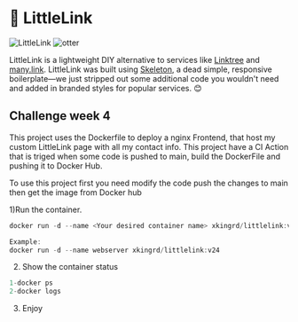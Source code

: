 # 🔗 LittleLink

![LittleLink](https://cdn.cottle.cloud/littlelink/social-circle.png) ![otter](https://i.ibb.co/Tg40VHK/avatar.png)

LittleLink is a lightweight DIY alternative to services like [Linktree](https://linktr.ee)
and [many.link](https://many.link/). LittleLink was built using [Skeleton](http://getskeleton.com/), a dead simple,  responsive boilerplate—we just stripped out some additional code you wouldn't need and added in branded styles for popular services. 😊

## Challenge week 4

This project uses the Dockerfile to deploy a nginx Frontend, that host my custom LittleLink page with all my contact info. This project have a CI Action that is triged when some code is pushed to main, build the DockerFile and pushing it to Docker Hub.

To use this project first you need modify the code push the changes to main then get the image from Docker hub 

1)Run the container.
```js
docker run -d --name <Your desired container name> xkingrd/littlelink:v<desired version of the image>

Example:
docker run -d --name webserver xkingrd/littlelink:v24
```
2) Show the container status
```js
1-docker ps
2-docker logs
```
3) Enjoy
